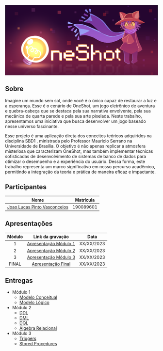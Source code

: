 <div align="center">
<img src="docs/images/banner-2.png" />
</div>

## Sobre
Imagine um mundo sem sol, onde você é o único capaz de restaurar a luz e a esperança. Esse é o cenário de OneShot, um jogo eletrônico de aventura e quebra-cabeça que se destaca pela sua narrativa envolvente, pela sua mecânica de quarta parede e pela sua arte pixelada. Neste trabalho, apresentamos uma iniciativa que busca desenvolver um jogo baseado nesse universo fascinante. 

Esse projeto é uma aplicação direta dos conceitos teóricos adquiridos na disciplina SBD1 , ministrada pelo Professor Mauricio Serrano na Universidade de Brasília. O objetivo é não apenas replicar a atmosfera misteriosa que caracterizam OneShot, mas também implementar técnicas sofisticadas de desenvolvimento de sistemas de banco de dados para otimizar o desempenho e a experiência do usuário. Dessa forma, este trabalho representa um marco significativo em nosso percurso acadêmico, permitindo a integração da teoria e prática de maneira eficaz e impactante.

## Participantes

|                         Nome                         | Matrícula |
| :--------------------------------------------------: | :-------: |
| [Joao Lucas Pinto Vasconcelos](github.com/HacKairos) | 190089601 |

## Apresentações


| Módulo |     Link da gravação      |    Data    |
| :----: | :-----------------------: | :--------: |
|   1    | [Apresentação Módulo 1]() | XX/XX/2023 |
|   2    | [Apresentação Módulo 2]() | XX/XX/2023 |
|   3    | [Apresentação Módulo 3]() | XX/XX/2023 |
| FINAL  |  [Apresentação  Final]()  | XX/XX/2023 |

## Entregas

- Módulo 1
  - [Modelo Conceitual](https://sbd1.github.io/2023.2-OneShot/documentos/modelagem/modelo-conceitual/)
  - [Modelo Lógico](https://sbd1.github.io/2023.2-OneShot/documentos/modelagem/modelo-logico/)
- Módulo 2
  - [DDL](https://sbd1.github.io/2023.2-OneShot/documentos/projeto-fisico/ddl/)
  - [DML](https://sbd1.github.io/2023.2-OneShot/documentos/projeto-fisico/dml/)
  - [DQL](https://sbd1.github.io/2023.2-OneShot/documentos/projeto-fisico/dql/)
  - [Álgebra Relacional](https://sbd1.github.io/2023.2-OneShot/documentos/projeto-fisico/algebra/)
- Módulo 3
    - [Triggers](https://sbd1.github.io/2023.2-OneShot/documentos/projeto-fisico/triggers/)
    - [Stored Procedures](https://sbd1.github.io/2023.2-OneShot/documentos/projeto-fisico/stored-procedures/)
